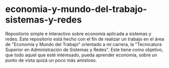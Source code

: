 # economia-y-mundo-del-trabajo-sistemas-y-redes
Repositorio simple e interactivo sobre economía aplicada a sistemas y redes.
Este repositorio está hecho con el fin de realizar un trabajo en el área de "Economía y Mundo del Trabajo" orientado a mí carrera, la "Tecnicatura Superior en Administración de Sistemas y Redes". Este tiene como objetivo, que todo aquel que esté interesado, pueda aprender economía, sobre un punto de vista quizá un poco más amistoso.
